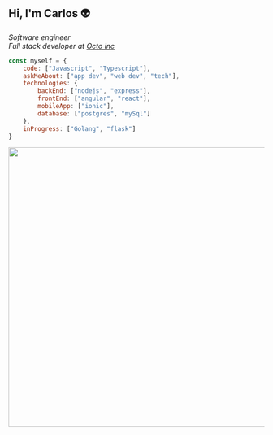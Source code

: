 ## Hi, I'm Carlos :alien:

<p>
 <em>
   Software engineer<br>
   Full stack developer at <a href="https://octo.is/">Octo inc</a><br>
  </em>
</p>

```javascript
const myself = {
    code: ["Javascript", "Typescript"],
    askMeAbout: ["app dev", "web dev", "tech"],
    technologies: {
        backEnd: ["nodejs", "express"],
        frontEnd: ["angular", "react"],
        mobileApp: ["ionic"],
        database: ["postgres", "mySql"]
    },
    inProgress: ["Golang", "flask"]
}
```
<p align="center">
 <img src="https://user-images.githubusercontent.com/49846104/89431470-fbf67080-d70d-11ea-9c3a-e5bf59448de7.png" width="550">
</p>

<!--
**carlosBrown97/carlosBrown97** is a ✨ _special_ ✨ repository because its `README.md` (this file) appears on your GitHub profile.

Here are some ideas to get you started:

- 🔭 I’m currently working on ...
- 🌱 I’m currently learning ...
- 👯 I’m looking to collaborate on ...
- 🤔 I’m looking for help with ...
- 💬 Ask me about ...
- 📫 How to reach me: ...
- 😄 Pronouns: ...
- ⚡ Fun fact: ...
-->
